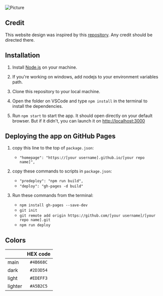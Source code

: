 ![Picture](https://github.com/mashaan14/mashaan-website/assets/61033787/f2b7da91-17df-475b-b181-aa2877333e24)


## Credit
This website design was inspired by this [repository](https://github.com/soumyajit4419/Portfolio). Any credit should be directed there.


## Installation

1. Install [Node.js](https://nodejs.org/en) on your machine.
   
2. If you're working on windows, add nodejs to your environment variables path. 

3. Clone this repository to your local machine.

4. Open the folder on VSCode and type `npm install` in the terminal to install the dependencies.

5. Run `npm start` to start the app. It should open directly on your default browser. But if it didn't, you can launch it on [http://localhost:3000](http://localhost:3000)


## Deploying the app on GitHub Pages

1. copy this line to the top of `package.json`:
      - `"homepage": "https://[your username].github.io/[your repo name]",`

3. copy these commands to scripts in `package.json`:
     - `"predeploy": "npm run build",`
     - `"deploy": "gh-pages -d build"`

3. Run these commands from the terminal:
     - `npm install gh-pages --save-dev`
     - `git init`
     - `git remote add origin https://github.com/[your username]/[your repo name].git`
     - `npm run deploy`

## Colors
|&nbsp;|HEX code|
| :--- | :---: |
| main | `#4B668C` |
| dark | `#2D3D54` |
| light | `#EDEFF3` |
| lighter | `#A5B2C5` |
